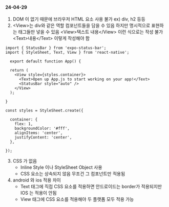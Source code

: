 #### 24-04-29

1. DOM 이 없기 때문에 브라우저 HTML 요소 사용 불가
	 ex) div, h2 등등
2. \<View\>는 div와 같은 역할 컴포넌트들을 담을 수 있음
	 하지만 명시적으로 표현하는 태그들만 넣을 수 있음
	 \<View\>텍스트 내용\</View\> 이런 식으로는 작성 불가
	 \<Text\>내용\</Text\> 이렇게 작성해야 함
	  
```react
import { StatusBar } from 'expo-status-bar';
import { StyleSheet, Text, View } from 'react-native';

  export default function App() {

  return (
    <View style={styles.container}>
      <Text>Open up App.js to start working on your app!</Text>
      <StatusBar style="auto" />
    </View>
  );

}

const styles = StyleSheet.create({

  container: {
    flex: 1,
    backgroundColor: '#fff',
    alignItems: 'center',
    justifyContent: 'center',
  },
  
});
```

3. CSS 가 없음
	- Inline Style 이나 StyleSheet Object 사용
	- CSS 요소는 상속되지 않음 무조건 그 컴포넌트만 적용됨
1. android 와 ios 적용 차이
	- Text 태그에 직접 CSS 요소를 적용하면 안드로이드는 border가 적용되지만 IOS 는 적용이 안됨 
	- View 태그에 CSS 요소를 적용해야 두 플랫폼 모두 적용 가능